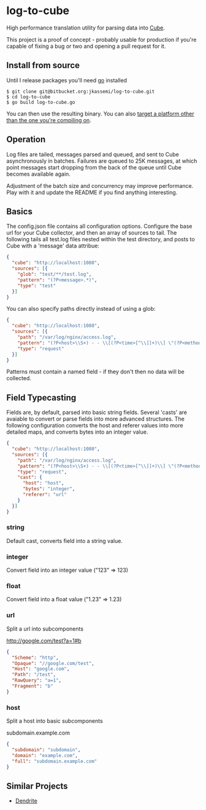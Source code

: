 # log-to-cube

High performance translation utility for parsing data into [Cube](http://square.github.com/cube/).

This project is a proof of concept - probably usable for production if you're
capable of fixing a bug or two and opening a pull request for it.

## Install from source

Until I release packages you'll need [go](http://golang.org/doc/install) installed

    $ git clone git@bitbucket.org:jkassemi/log-to-cube.git
    $ cd log-to-cube
    $ go build log-to-cube.go

You can then use the resulting binary. You can also [target a platform other than the one
you're compiling
on](http://dave.cheney.net/2013/07/09/an-introduction-to-cross-compilation-with-go-1-1).


## Operation

Log files are tailed, messages parsed and queued, and sent to Cube
asynchronously in batches. Failures are queued to 25K messages, at which point
messages start dropping from the back of the queue until Cube becomes available
again. 

Adjustment of the batch size and concurrency may improve performance. Play with
it and update the README if you find anything interesting. 

## Basics

The config.json file contains all configuration options. Configure the base url
for your Cube collector, and then an array of sources to tail. The following
tails all test.log files nested within the test directory, and posts to Cube
with a 'message' data attribue:

```json
{
  "cube": "http://localhost:1080",
  "sources": [{
    "glob": "test/**/test.log",
    "pattern": "(?P<message>.*)",
    "type": "test"
  }]
}
```

You can also specify paths directly instead of using a glob:

```json
{
  "cube": "http://localhost:1080",
  "sources": [{
    "path": "/var/log/nginx/access.log",
    "pattern": "(?P<host>\\S+) - - \\[(?P<time>[^\\]]+)\\] \"(?P<method>[A-Z]+) (?P<uri>\\S+).*\" (?P<status>\\S+) (?P<bytes>\\S+) \"(?P<referer>\\S+)\" \"(?P<agent>.*)\" \"(?P<forward>.*)\"",
    "type": "request"
  }]
}
```

Patterns must contain a named field - if they don't then no data will 
be collected.

## Field Typecasting

Fields are, by default, parsed into basic string fields. Several 'casts' are
avaiable to convert or parse fields into more advanced structures. The following
configuration converts the host and referer values into more detailed maps,
and converts bytes into an integer value.

```json
{
  "cube": "http://localhost:1080",
  "sources": [{
    "path": "/var/log/nginx/access.log",
    "pattern": "(?P<host>\\S+) - - \\[(?P<time>[^\\]]+)\\] \"(?P<method>[A-Z]+) (?P<uri>\\S+).*\" (?P<status>\\S+) (?P<bytes>\\S+) \"(?P<referer>\\S+)\" \"(?P<agent>.*)\" \"(?P<forward>.*)\"",
    "type": "request",
    "cast": {
      "host": "host",
      "bytes": "integer",
      "referer": "url"
    }
  }]
}
```

### string

Default cast, converts field into a string value.

### integer

Convert field into an integer value ("123" => 123)

### float

Convert field into a float value ("1.23" => 1.23)  

### url

Split a url into subcomponents

http://google.com/test?a=1#b

```json
{
  "Scheme": "http",
  "Opaque": "//google.com/test",
  "Host": "google.com",
  "Path": "/test",
  "RawQuery": "a=1",
  "Fragment": "b"
}
```

### host

Split a host into basic subcomponents

subdomain.example.com

```json
{
  "subdomain": "subdomain",
  "domain": "example.com",
  "full": "subdomain.example.com"
} 
```

## Similar Projects

* [Dendrite](https://github.com/omc/dendrite)
